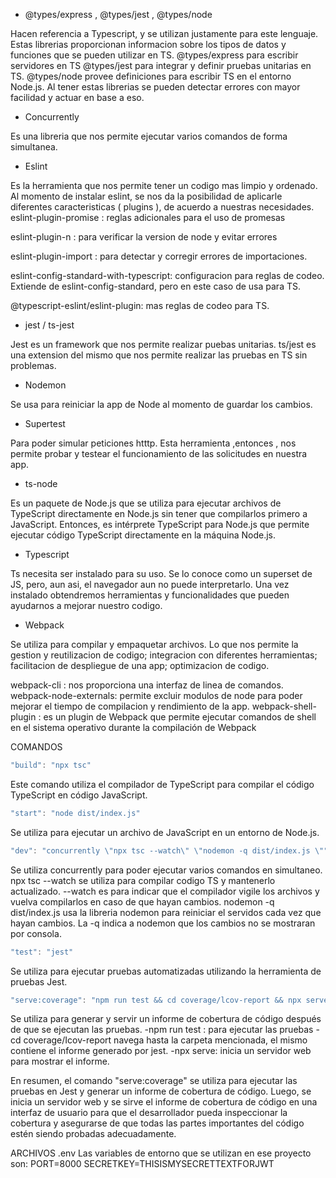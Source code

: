 * @types/express , @types/jest , @types/node

Hacen referencia a Typescript, y se utilizan justamente para este lenguaje. Estas librerias proporcionan informacion sobre los tipos de datos y funciones que se pueden utilizar en TS.
@types/express para escribir servidores en TS
@types/jest para integrar y definir pruebas unitarias en TS.
@types/node provee definiciones para escribir TS en el entorno Node.js.
Al tener estas librerias se pueden detectar errores con mayor facilidad y actuar en base a eso.

* Concurrently

Es una libreria que nos permite ejecutar varios comandos de forma simultanea.

* Eslint 

Es la herramienta que nos permite tener un codigo mas limpio y ordenado. 
Al momento de instalar eslint, se nos da la posibilidad de aplicarle diferentes caracteristicas ( plugins ), de acuerdo a nuestras necesidades.
eslint-plugin-promise : reglas adicionales para el uso de promesas

eslint-plugin-n : para verificar la version de node y evitar errores

eslint-plugin-import : para detectar y corregir errores de importaciones.

eslint-config-standard-with-typescript: configuracion para reglas de codeo. Extiende de 
eslint-config-standard, pero en este caso de usa para TS.

@typescript-eslint/eslint-plugin: mas reglas de codeo para TS.

* jest / ts-jest

Jest es un framework que nos permite realizar puebas unitarias. ts/jest es una extension del mismo que nos permite realizar las pruebas en TS sin problemas.

* Nodemon

Se usa para reiniciar la app de Node al momento de guardar los cambios.

* Supertest

Para poder simular peticiones htttp. Esta herramienta ,entonces , nos permite probar y testear el funcionamiento de las solicitudes en nuestra app.

* ts-node 

Es un paquete de Node.js que se utiliza para ejecutar archivos de TypeScript directamente en Node.js sin tener que compilarlos primero a JavaScript.
Entonces, es intérprete TypeScript para Node.js que permite ejecutar código TypeScript directamente en la máquina Node.js.


* Typescript

Ts necesita ser instalado para su uso. Se lo conoce como un superset de JS, pero, aun asi, el navegador aun no puede interpretarlo.
Una vez instalado obtendremos herramientas y funcionalidades que pueden ayudarnos a mejorar nuestro codigo.

* Webpack

Se utiliza para compilar y empaquetar archivos. Lo que nos permite la gestion y reutilizacion de codigo; integracion con diferentes herramientas; facilitacion de despliegue de una app; optimizacion de codigo.

webpack-cli : nos proporciona una interfaz de linea de comandos.
webpack-node-externals:  permite excluir modulos de node para poder mejorar el tiempo de compilacion y rendimiento de la app.
webpack-shell-plugin : es un plugin de Webpack que permite ejecutar comandos de shell en el sistema operativo durante la compilación de Webpack

COMANDOS
```javascript
"build": "npx tsc"
```
Este comando utiliza el compilador de TypeScript para compilar el código TypeScript en código JavaScript.

```javascript
"start": "node dist/index.js"
```
Se utiliza para ejecutar un archivo de JavaScript en un entorno de Node.js.

```javascript
"dev": "concurrently \"npx tsc --watch\" \"nodemon -q dist/index.js \""
```
Se utiliza concurrently para poder ejecutar varios comandos en simultaneo.
npx tsc --watch se utiliza para compilar codigo TS y mantenerlo actualizado. --watch es para indicar que el compilador vigile los archivos y vuelva compilarlos en caso de que hayan cambios.
nodemon -q dist/index.js usa la libreria nodemon para reiniciar el servidos cada vez que hayan cambios. La -q indica a nodemon que los cambios no se mostraran por consola.

```javascript
"test": "jest"
```
Se utiliza para ejecutar pruebas automatizadas utilizando la herramienta de pruebas Jest.

```javascript
"serve:coverage": "npm run test && cd coverage/lcov-report && npx serve"
```
Se utiliza para generar y servir un informe de cobertura de código después de que se ejecutan las pruebas.
-npm run test : para ejecutar las pruebas
-cd coverage/Icov-report navega hasta la carpeta mencionada, el mismo contiene el informe generado por jest.
-npx serve: inicia un servidor web para mostrar el informe.

En resumen, el comando "serve:coverage" se utiliza para ejecutar las pruebas en Jest y generar un informe de cobertura de código. Luego, se inicia un servidor web y se sirve el informe de cobertura de código en una interfaz de usuario para que el desarrollador pueda inspeccionar la cobertura y asegurarse de que todas las partes importantes del código estén siendo probadas adecuadamente.

ARCHIVOS .env
Las variables de entorno que se utilizan en ese proyecto son:
PORT=8000
SECRETKEY=THISISMYSECRETTEXTFORJWT
